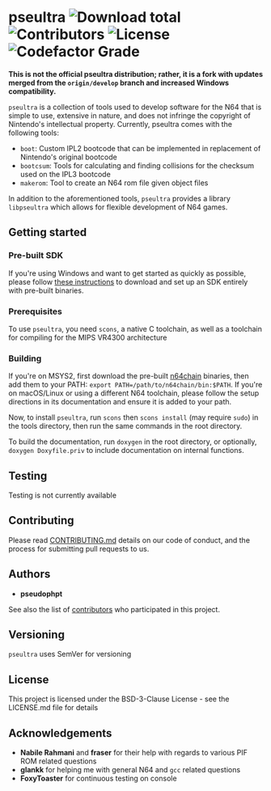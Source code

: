 # pseultra ![Download total](https://img.shields.io/github/downloads/pseudophpt/pseultra/total.svg) ![Contributors](https://img.shields.io/github/contributors/pseudophpt/pseultra.svg) ![License](https://img.shields.io/github/license/pseudophpt/pseultra.svg) ![Codefactor Grade](https://www.codefactor.io/repository/github/pseudophpt/pseultra/badge?style=plastic)

**This is not the official pseultra distribution; rather, it is a fork with updates merged from the `origin/develop` branch and increased Windows compatibility.**

`pseultra` is a collection of tools used to develop software for the N64 that is simple to use, extensive in nature, and does not infringe the copyright of Nintendo's intellectual property. Currently, pseultra comes with the following tools:

- `boot`: Custom IPL2 bootcode that can be implemented in replacement of Nintendo's original bootcode
- `bootcsum`: Tools for calculating and finding collisions for the checksum used on the IPL3 bootcode
- `makerom`: Tool to create an N64 rom file given object files

In addition to the aforementioned tools, `pseultra` provides a library `libpseultra` which allows for flexible development of N64 games. 

## Getting started

### Pre-built SDK

If you're using Windows and want to get started as quickly as possible, please follow [these instructions](https://n64brew.dev/wiki/Pseultra) to download and set up an SDK entirely with pre-built binaries.

### Prerequisites

To use `pseultra`, you need `scons`, a native C toolchain, as well as a toolchain for compiling for the MIPS VR4300 architecture 

### Building

If you're on MSYS2, first download the pre-built [n64chain](https://cen64.com/uploads/n64chain-win64-tools.zip) binaries, then add them to your PATH: `export PATH=/path/to/n64chain/bin:$PATH`. If you're on macOS/Linux or using a different N64 toolchain, please follow the setup directions in its documentation and ensure it is added to your path.

Now, to install `pseultra`, run `scons` then `scons install` (may require `sudo`) in the tools directory, then run the same commands in the root directory.

To build the documentation, run `doxygen` in the root directory, or optionally, `doxygen Doxyfile.priv` to include documentation on internal functions.

## Testing

Testing is not currently available

## Contributing

Please read [CONTRIBUTING.md](CONTRIBUTING.md) details on our code of conduct, and the process for submitting pull requests to us.

## Authors

- **pseudophpt**

See also the list of [contributors](https://github.com/pseudophpt/pseultra/graphs/contributors) who participated in this project.

## Versioning

`pseultra` uses SemVer for versioning

## License

This project is licensed under the BSD-3-Clause License - see the LICENSE.md file for details

## Acknowledgements

- **Nabile Rahmani** and **fraser** for their help with regards to various PIF ROM related questions
- **glankk** for helping me with general N64 and `gcc` related questions
- **FoxyToaster** for continuous testing on console
